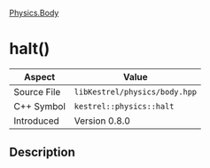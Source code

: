 [Physics.Body](index)
# halt()
| Aspect | Value |
| --- | --- |
| Source File | `libKestrel/physics/body.hpp` |
| C++ Symbol | `kestrel::physics::halt` |
| Introduced | Version 0.8.0 |
## Description

